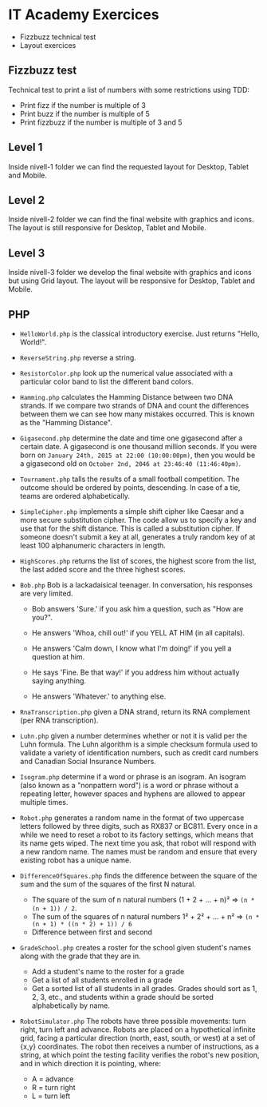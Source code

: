 # IT Academy Exercices

- Fizzbuzz technical test
- Layout exercices

## Fizzbuzz test

Technical test to print a list of numbers with some restrictions using TDD:

- Print fizz if the number is multiple of 3
- Print buzz if the number is multiple of 5
- Print fizzbuzz if the number is multiple of 3 and 5

## Level 1

Inside nivell-1 folder we can find the requested layout for Desktop, Tablet and Mobile.

## Level 2

Inside nivell-2 folder we can find the final website with graphics and icons. The layout is still responsive for Desktop, Tablet and Mobile.

## Level 3

Inside nivell-3 folder we develop the final website with graphics and icons but using Grid layout. The layout will be responsive for Desktop, Tablet and Mobile.

## PHP

- `HelloWorld.php` is the classical introductory exercise. Just returns "Hello, World!".

- `ReverseString.php` reverse a string.

- `ResistorColor.php` look up the numerical value associated with a particular color band to list the different band colors.

- `Hamming.php` calculates the Hamming Distance between two DNA strands. If we compare two strands of DNA and count the differences between them we can see how many mistakes occurred. This is known as the "Hamming Distance".

- `Gigasecond.php` determine the date and time one gigasecond after a certain date. A gigasecond is one thousand million seconds. If you were born on `January 24th, 2015 at 22:00 (10:00:00pm)`, then you would be a gigasecond old on `October 2nd, 2046 at 23:46:40 (11:46:40pm)`.

- `Tournament.php` talls the results of a small football competition. The outcome should be ordered by points, descending. In case of a tie, teams are ordered alphabetically.

- `SimpleCipher.php` implements a simple shift cipher like Caesar and a more secure substitution cipher. The code allow us to specify a key and use that for the shift distance. This is called a substitution cipher. If someone doesn't submit a key at all, generates a truly random key of at least 100 alphanumeric characters in length.

- `HighScores.php` returns the list of scores, the highest score from the list, the last added score and the three highest scores.

- `Bob.php` Bob is a lackadaisical teenager. In conversation, his responses are very limited.

  - Bob answers 'Sure.' if you ask him a question, such as "How are you?".

  - He answers 'Whoa, chill out!' if you YELL AT HIM (in all capitals).

  - He answers 'Calm down, I know what I'm doing!' if you yell a question at him.

  - He says 'Fine. Be that way!' if you address him without actually saying anything.

  - He answers 'Whatever.' to anything else.

- `RnaTranscription.php` given a DNA strand, return its RNA complement (per RNA transcription).

- `Luhn.php` given a number determines whether or not it is valid per the Luhn formula. The Luhn algorithm is a simple checksum formula used to validate a variety of identification numbers, such as credit card numbers and Canadian Social Insurance Numbers.

- `Isogram.php` determine if a word or phrase is an isogram. An isogram (also known as a "nonpattern word") is a word or phrase without a repeating letter, however spaces and hyphens are allowed to appear multiple times.

- `Robot.php` generates a random name in the format of two uppercase letters followed by three digits, such as RX837 or BC811. Every once in a while we need to reset a robot to its factory settings, which means that its name gets wiped. The next time you ask, that robot will respond with a new random name. The names must be random and ensure that every existing robot has a unique name.

- `DifferenceOfSquares.php` finds the difference between the square of the sum and the sum of the squares of the first N natural.

  - The square of the sum of n natural numbers (1 + 2 + ... + n)² => `(n * (n + 1)) / 2`.
  - The sum of the squares of n natural numbers 1² + 2² + ... + n² => `(n * (n + 1) * ((n * 2) + 1)) / 6`
  - Difference between first and second

- `GradeSchool.php` creates a roster for the school given student's names along with the grade that they are in.

  - Add a student's name to the roster for a grade
  - Get a list of all students enrolled in a grade
  - Get a sorted list of all students in all grades. Grades should sort as 1, 2, 3, etc., and students within a grade should be sorted alphabetically by name.

- `RobotSimulator.php` The robots have three possible movements: turn right, turn left and advance. Robots are placed on a hypothetical infinite grid, facing a particular direction (north, east, south, or west) at a set of {x,y} coordinates. The robot then receives a number of instructions, as a string, at which point the testing facility verifies the robot's new position, and in which direction it is pointing, where:
  - A = advance
  - R = turn right
  - L = turn left
